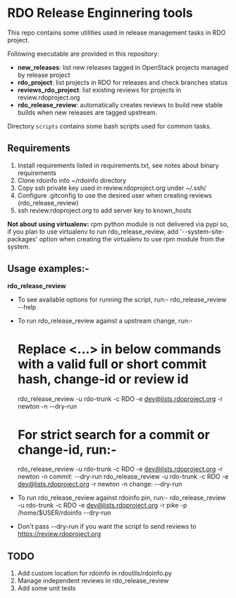 # RDO Release Enginnering tools

This repo contains some utilities used in release management tasks in RDO project.

Following executable are provided in this repository:

- **new_releases**: list new releases tagged in OpenStack projects managed by release project
- **rdo_project**: list projects in RDO for releases and check branches status
- **reviews_rdo_project**: list existing reviews for projects in review.rdoproject.org
- **rdo_release_review**: automatically creates reviews to build new stable builds when
new releases are tagged upstream.

Directory `scripts` contains some bash scripts used for common tasks.

## Requirements

1. Install requirements listed in requirements.txt, see notes about binary requirements
2. Clone rdoinfo into ~/rdoinfo directory
3. Copy ssh private key used in review.rdoproject.org under ~/.ssh/
4. Configure .gitconfig to use the desired user when creating reviews (rdo_release_review) 
5. ssh review.rdoproject.org to add server key to known_hosts

**Not about using virtualenv:** rpm python module is not delivered via pypi so, if you plan
to use virtualenv to run rdo_release_review, add '--system-site-packages' option when creating
the virtualenv to use rpm module from the system.

## Usage examples:-

**rdo_release_review**
-  To see available options for running the script, run:-
   rdo_release_review --help

-  To run rdo_release_review against a upstream change, run:-
   # Replace <...> in below commands with a valid full or short commit hash, change-id or review id
   rdo_release_review -u rdo-trunk -c RDO -e dev@lists.rdoproject.org -r newton -n <reference review> --dry-run
   # For strict search for a commit or change-id, run:-
   rdo_release_review -u rdo-trunk -c RDO -e dev@lists.rdoproject.org -r newton -n commit:<commit-id> --dry-run
   rdo_release_review -u rdo-trunk -c RDO -e dev@lists.rdoproject.org -r newton -n change:<change-id> --dry-run

-  To run rdo_release_review against rdoinfo pin, run:-
   rdo_release_review -u rdo-trunk -c RDO -e dev@lists.rdoproject.org -r pike -p /home/$USER/rdoinfo --dry-run

-  Don't pass --dry-run if you want the script to send reviews to https://review.rdoproject.org

## TODO

1. Add custom location for rdoinfo in rdoutils/rdoinfo.py
2. Manage independent reviews in rdo_release_review
3. Add some unit tests

